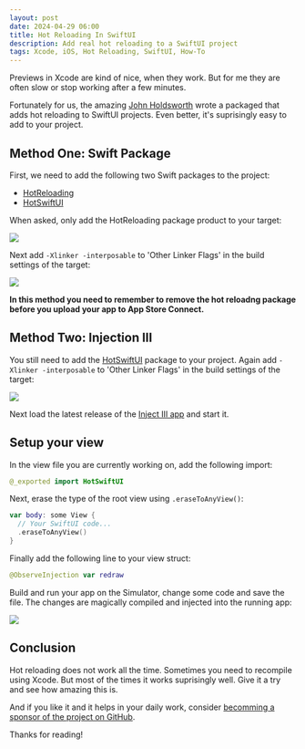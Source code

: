 ```yaml
---
layout: post
date: 2024-04-29 06:00
title: Hot Reloading In SwiftUI
description: Add real hot reloading to a SwiftUI project
tags: Xcode, iOS, Hot Reloading, SwiftUI, How-To
---
```


Previews in Xcode are kind of nice, when they work.
But for me they are often slow or stop working after a few minutes.

Fortunately for us, the amazing [John Holdsworth](https://johnholdsworth.com) wrote a packaged that adds hot reloading to SwiftUI projects.
Even better, it's suprisingly easy to add to your project.

## Method One: Swift Package

First, we need to add the following two Swift packages to the project:

- [HotReloading](https://github.com/johnno1962/HotReloading)
- [HotSwiftUI](https://github.com/johnno1962/HotSwiftUI)

When asked, only add the HotReloading package product to your target:

![](../../../assets/2024-04-29/hot_reloading_target.png)

Next add `-Xlinker -interposable` to 'Other Linker Flags' in the build settings of the target:

![](../../../assets/2024-04-29/other_linker_flags.png)

**In this method you need to remember to remove the hot reloadng package before you upload your app to App Store Connect.**

## Method Two: Injection III

You still need to add the [HotSwiftUI](https://github.com/johnno1962/HotSwiftUI) package to your project.
Again add `-Xlinker -interposable` to 'Other Linker Flags' in the build settings of the target:

![](../../../assets/2024-04-29/other_linker_flags.png)

Next load the latest release of the [Inject III app](https://github.com/johnno1962/InjectionIII/releases) and start it.

## Setup your view

In the view file you are currently working on, add the following import:

```swift
@_exported import HotSwiftUI
```

Next, erase the type of the root view using `.eraseToAnyView()`:

```swift
var body: some View {
  // Your SwiftUI code...
  .eraseToAnyView()
}
```

Finally add the following line to your view struct:

```swift
@ObserveInjection var redraw
```

Build and run your app on the Simulator, change some code and save the file.
The changes are magically compiled and injected into the running app:

![](../../../assets/2024-04-29/demo.gif)

## Conclusion

Hot reloading does not work all the time.
Sometimes you need to recompile using Xcode.
But most of the times it works suprisingly well.
Give it a try and see how amazing this is.

And if you like it and it helps in your daily work, consider [becomming a sponsor of the project on
GitHub](https://github.com/sponsors/johnno1962).

Thanks for reading!
